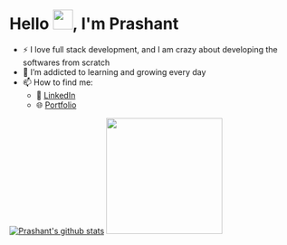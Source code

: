 # Hello <img src = "https://user-images.githubusercontent.com/63506466/163518998-7c05e2df-d20f-4731-ba24-8c54c287f621.gif" width="35"/>, I'm Prashant

- :zap: I love full stack development, and I am crazy about developing the softwares from scratch
- 🌱 I’m addicted to learning and growing every day
- 📫 How to find me: 
  - :office: [LinkedIn](https://www.linkedin.com/in/prasd/)
  - 🌐 [Portfolio](https://prashant-dwivedi.vercel.app/)

[![Prashant's github stats](https://github-readme-stats.vercel.app/api?username=Prashant-Dwivedi-08-01&count_private=true&show_icons=true&theme=radical&hide_rank=false)](https://github.com/Prashant-Dwivedi-08-01/github-readme-stats)  <img src = "https://github-readme-stats.vercel.app/api/top-langs/?username=Prashant-Dwivedi-08-01" width="205"/>
